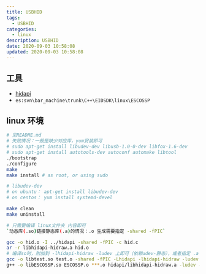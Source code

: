 ```yaml
---
title: USBHID
tags: 
  - USBHID
categories: 
  - linux
description: USBHID
date: 2020-09-03 10:58:08
updated: 2020-09-03 10:58:08
---
```


## 工具

+ [hidapi](https://github.com/libusb/hidapi)
+ `es:svn\bar_machine\trunk\C++\EIDSDK\linux\ESCOSSP`

## linux 环境

```sh
# 见README.md
# 失败情况：一般是缺少对应库，yum安装即可
# sudo apt-get install libudev-dev libusb-1.0-0-dev libfox-1.6-dev
# sudo apt-get install autotools-dev autoconf automake libtool
./bootstrap
./configure
make
make install # as root, or using sudo

# libudev-dev
# on ubuntu： apt-get install libudev-dev
# on centos： yum install systemd-devel

make clean
make uninstall

# 只需要编译 linux文件夹 内容即可
`动态库(.so)链接静态库(.a)的情况：.o 生成需要指定 -shared -fPIC`

gcc -o hid.o -I ../hidapi -shared -fPIC -c hid.c
ar -r libhidapi-hidraw.a hid.o
# 编译so时，附加到 -lhidapi-hidraw -ludev 上即可（依赖udev-静态），或者指定 .a 全路径
gcc -o libtest.so test.o -shared -fPIC -Lhidapi -lhidapi-hidraw -ludev
g++ -o libESCOSSP.so ESCOSSP.o ***.o hidapi/libhidapi-hidraw.a -ludev -shared -fPIC
```
